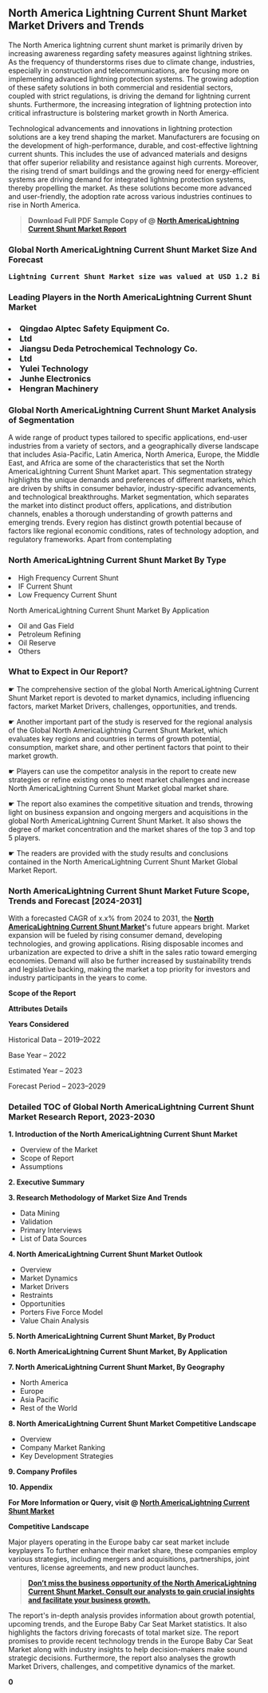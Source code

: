 <p> <h2>North America Lightning Current Shunt Market Market Drivers and Trends</h2><p>The North America lightning current shunt market is primarily driven by increasing awareness regarding safety measures against lightning strikes. As the frequency of thunderstorms rises due to climate change, industries, especially in construction and telecommunications, are focusing more on implementing advanced lightning protection systems. The growing adoption of these safety solutions in both commercial and residential sectors, coupled with strict regulations, is driving the demand for lightning current shunts. Furthermore, the increasing integration of lightning protection into critical infrastructure is bolstering market growth in North America.</p><p>Technological advancements and innovations in lightning protection solutions are a key trend shaping the market. Manufacturers are focusing on the development of high-performance, durable, and cost-effective lightning current shunts. This includes the use of advanced materials and designs that offer superior reliability and resistance against high currents. Moreover, the rising trend of smart buildings and the growing need for energy-efficient systems are driving demand for integrated lightning protection systems, thereby propelling the market. As these solutions become more advanced and user-friendly, the adoption rate across various industries continues to rise in North America.</p></p><blockquote id="" class=""><strong>Download Full PDF Sample Copy of @&nbsp;<a href="https://www.verifiedmarketreports.com/download-sample/?rid=453666&utm_source=GitHub-Jan&utm_medium=281" target="_blank">North AmericaLightning Current Shunt Market Report</a>&nbsp;&nbsp;</strong></blockquote><h3 id="" class=""><strong>Global&nbsp;North AmericaLightning Current Shunt Market Size And Forecast</strong></h3><pre class="reader-text-block__code-block"><strong>Lightning Current Shunt Market size was valued at USD 1.2 Billion in 2022 and is projected to reach USD 1.9 Billion by 2030, growing at a CAGR of 6.4% from 2024 to 2030.</strong></pre><h3 id="" class="">Leading Players in the&nbsp;North AmericaLightning Current Shunt Market</h3><h3 class=""></Li><Li>Qingdao Alptec Safety Equipment Co.</Li><Li> Ltd</Li><Li> Jiangsu Deda Petrochemical Technology Co.</Li><Li> Ltd</Li><Li> Yulei Technology</Li><Li> Junhe Electronics</Li><Li> Hengran Machinery</h3><h3 id="" class="">Global&nbsp;North AmericaLightning Current Shunt Market Analysis of Segmentation</h3><p id="" class="">A wide range of product types tailored to specific applications, end-user industries from a variety of sectors, and a geographically diverse landscape that includes Asia-Pacific, Latin America, North America, Europe, the Middle East, and Africa are some of the characteristics that set the North AmericaLightning Current Shunt Market apart. This segmentation strategy highlights the unique demands and preferences of different markets, which are driven by shifts in consumer behavior, industry-specific advancements, and technological breakthroughs. Market segmentation, which separates the market into distinct product offers, applications, and distribution channels, enables a thorough understanding of growth patterns and emerging trends. Every region has distinct growth potential because of factors like regional economic conditions, rates of technology adoption, and regulatory frameworks. Apart from contemplating</p><h3 id="" class="">North AmericaLightning Current Shunt Market&nbsp;By Type</h3><p></Li><Li>High Frequency Current Shunt</Li><Li> IF Current Shunt</Li><Li> Low Frequency Current Shunt</p><div class="" data-test-id=""><p>North AmericaLightning Current Shunt Market&nbsp;By Application</p></div><p class=""></Li><Li>Oil and Gas Field</Li><Li> Petroleum Refining</Li><Li> Oil Reserve</Li><Li> Others</p><div class="" data-test-id=""><h3><span class="">What to Expect in Our Report?</span></h3></div><div class="" data-test-id=""><p><span class="">☛ The comprehensive section of the global North AmericaLightning Current Shunt Market report is devoted to market dynamics, including influencing factors, market Market Drivers, challenges, opportunities, and trends.</span></p></div><div class="" data-test-id=""><p><span class="">☛ Another important part of the study is reserved for the regional analysis of the Global North AmericaLightning Current Shunt Market, which evaluates key regions and countries in terms of growth potential, consumption, market share, and other pertinent factors that point to their market growth.</span></p></div><div class="" data-test-id=""><p><span class="">☛ Players can use the competitor analysis in the report to create new strategies or refine existing ones to meet market challenges and increase North AmericaLightning Current Shunt Market global market share.</span></p></div><div class="" data-test-id=""><p><span class="">☛ The report also examines the competitive situation and trends, throwing light on business expansion and ongoing mergers and acquisitions in the global North AmericaLightning Current Shunt Market. It also shows the degree of market concentration and the market shares of the top 3 and top 5 players.</span></p></div><div class="" data-test-id=""><p><span class="">☛ The readers are provided with the study results and conclusions contained in the North AmericaLightning Current Shunt Market Global Market Report.</span></p></div><div class="" data-test-id=""><h3><span class="">North AmericaLightning Current Shunt Market Future Scope, Trends and Forecast [2024-2031]</span></h3></div><div class="" data-test-id=""><p><span class="">With a forecasted CAGR of x.x% from 2024 to 2031, the <strong><a href="https://www.verifiedmarketreports.com/download-sample/?rid=453666&utm_source=GitHub-Jan&utm_medium=281" target="_blank">North AmericaLightning Current Shunt Market</a>'</strong>s future appears bright. Market expansion will be fueled by rising consumer demand, developing technologies, and growing applications. Rising disposable incomes and urbanization are expected to drive a shift in the sales ratio toward emerging economies. Demand will also be further increased by sustainability trends and legislative backing, making the market a top priority for investors and industry participants in the years to come.</span></p><p id="ember66" class="ember-view reader-text-block__paragraph"><strong>Scope of the Report</strong></p><p id="ember67" class="ember-view reader-text-block__paragraph"><strong>Attributes Details</strong></p><p id="ember68" class="ember-view reader-text-block__paragraph"><strong>Years Considered</strong></p><p id="ember69" class="ember-view reader-text-block__paragraph">Historical Data &ndash; 2019&ndash;2022</p><p id="ember70" class="ember-view reader-text-block__paragraph">Base Year &ndash; 2022</p><p id="ember71" class="ember-view reader-text-block__paragraph">Estimated Year &ndash; 2023</p><p id="ember72" class="ember-view reader-text-block__paragraph">Forecast Period &ndash; 2023&ndash;2029</p></div><h3 id="" class="">Detailed TOC of Global North AmericaLightning Current Shunt Market Research Report, 2023-2030</h3><p id="" class=""><strong>1. Introduction of the North AmericaLightning Current Shunt Market</strong></p><ul><li>Overview of the Market</li><li>Scope of Report</li><li>Assumptions</li></ul><p id="" class=""><strong>2. Executive Summary</strong></p><p id="" class=""><strong>3. Research Methodology of Market Size And Trends</strong></p><ul><li>Data Mining</li><li>Validation</li><li>Primary Interviews</li><li>List of Data Sources</li></ul><p id="" class=""><strong>4. North AmericaLightning Current Shunt Market Outlook</strong></p><ul><li>Overview</li><li>Market Dynamics</li><li>Market Drivers</li><li>Restraints</li><li>Opportunities</li><li>Porters Five Force Model</li><li>Value Chain Analysis</li></ul><p id="" class=""><strong>5. North AmericaLightning Current Shunt Market, By Product</strong></p><p id="" class=""><strong>6. North AmericaLightning Current Shunt Market, By Application</strong></p><p id="" class=""><strong>7. North AmericaLightning Current Shunt Market, By Geography</strong></p><ul><li>North America</li><li>Europe</li><li>Asia Pacific</li><li>Rest of the World</li></ul><p id="" class=""><strong>8. North AmericaLightning Current Shunt Market Competitive Landscape</strong></p><ul><li>Overview</li><li>Company Market Ranking</li><li>Key Development Strategies</li></ul><p id="" class=""><strong>9. Company Profiles</strong></p><p id="" class=""><strong>10. Appendix</strong></p><p><strong>For More Information or Query, visit&nbsp;@ <a href="https://www.verifiedmarketreports.com/product/lightning-current-shunt-market/" target="_blank">North AmericaLightning Current Shunt Market</a></strong></p><p id="ember61" class="ember-view reader-text-block__paragraph"><strong>Competitive Landscape</strong></p><p id="ember62" class="ember-view reader-text-block__paragraph">Major players operating in the Europe baby car seat market include keyplayers To further enhance their market share, these companies employ various strategies, including mergers and acquisitions, partnerships, joint ventures, license agreements, and new product launches.</p><blockquote id="ember63" class="ember-view reader-text-block__blockquote"><strong><a href="https://www.verifiedmarketreports.com/download-sample/?rid=453666&utm_source=GitHub-Jan&utm_medium=281" target="_blank">Don&rsquo;t miss the business opportunity of the North AmericaLightning Current Shunt Market. Consult our analysts to gain crucial insights and facilitate your business growth.</a></strong></blockquote><p id="ember64" class="ember-view reader-text-block__paragraph">The report's in-depth analysis provides information about growth potential, upcoming trends, and the Europe Baby Car Seat Market statistics. It also highlights the factors driving forecasts of total market size. The report promises to provide recent technology trends in the Europe Baby Car Seat Market along with industry insights to help decision-makers make sound strategic decisions. Furthermore, the report also analyses the growth Market Drivers, challenges, and competitive dynamics of the market.</p><p class="ember-view reader-text-block__paragraph"><strong>0</strong></p>
